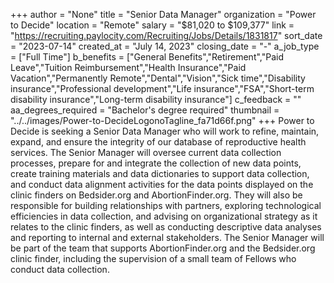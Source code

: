 +++
author = "None"
title = "Senior Data Manager"
organization = "Power to Decide"
location = "Remote"
salary = "$81,020 to $109,377"
link = "https://recruiting.paylocity.com/Recruiting/Jobs/Details/1831817"
sort_date = "2023-07-14"
created_at = "July 14, 2023"
closing_date = "-"
a_job_type = ["Full Time"]
b_benefits = ["General Benefits","Retirement","Paid Leave","Tuition Reimbursement","Health Insurance","Paid Vacation","Permanently Remote","Dental","Vision","Sick time","Disability insurance","Professional development","Life insurance","FSA","Short-term disability insurance","Long-term disability insurance"]
c_feedback = ""
aa_degrees_required = "Bachelor's degree required"
thumbnail = "../../images/Power-to-DecideLogonoTagline_fa71d66f.png"
+++
Power to Decide is seeking a Senior Data Manager who will work to refine, maintain, expand, and ensure the integrity of our database of reproductive health services. The Senior Manager will oversee current data collection processes, prepare for and integrate the collection of new data points, create training materials and data dictionaries to support data collection, and conduct data alignment activities for the data points displayed on the clinic finders on Bedsider.org and AbortionFinder.org. They will also be responsible for building relationships with partners, exploring technological efficiencies in data collection, and advising on organizational strategy as it relates to the clinic finders, as well as conducting descriptive data analyses and reporting to internal and external stakeholders. The Senior Manager will be part of the team that supports AbortionFinder.org and the Bedsider.org clinic finder, including the supervision of a small team of Fellows who conduct data collection.